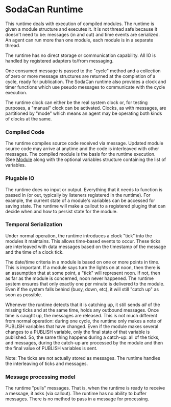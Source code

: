 # SodaCan Runtime
This runtime deals with execution of compiled modules. The runtime is given a module structure and executes it. It is not thread safe because it doesn't need to be: messages (in and out) and time events are serialized. An agent can run more than one module, each module is in a separate thread.

The runtime has no direct storage or communication capability. All IO is handled by registered adapters to/from messaging. 

One consumed message is passed to the "cycle" method and a collection of zero or more message structures are returned at the completion of a cycle, ready for publication. The SodaCan runtime also provides a clock and timer functions which use pseudo messages to communicate with the cycle execution.

The runtime clock can either be the real system clock or, for testing purposes, a "manual" clock can be activated. Clocks, as with messages, are partitioned by "mode" which means an agent may be operating both kinds of clocks at the same.

### Compiled Code
The runtime compiles source code received via message. Updated module source code may arrive at anytime and the code is interleaved with other messages. The compiled module is the basis for the runtime execution. (See <a href="../module/README.md">Module</a> along with the optional variables structure containing the list of variables.

### Plugable IO
The runtime does no input or output. Everything that it needs to function is passed in (or out, typically by listeners registered in the runtime). For example, the current state of a module's variables can be accessed for saving state. The runtime will make a callout to a registered pluging that can decide when and how to persist state for the module.

### Temporal Serialization
Under normal operation, the runtime introduces a clock "tick" into the modules it maintains. This allows time-based events to occur. These ticks are interleaved with data messages based on the timestamp of the message and the time of a clock tick. 

The date/time criteria in a module is based on one or more points in time. This is important. If a module says turn the lights on at noon, then there is an assumption that at some point, a "tick" will represent noon. If not, then as far as the module is concerned, noon never happened. The runtime system ensures that only exactly one per minute is delivered to the module. Even if the system falls behind (busy, down, etc), it will still "catch up" as soon as possible.

Whenever the runtime detects that it is catching up, it still sends *all* of the missing ticks and at the same time, holds any outbound messages. Once time is caught up, the messages are released. This is not much different from normal operation: during one cycle, the runtime only makes a note of PUBLISH variables that have changed. Even if the module makes several changes to a PUBLISH variable, only the final state of that variable is published. So, the same thing happens during a catch-up: all of the ticks, and messages, during the catch-up are processed by the module and then the final value of PUBLISH variables is sent.

Note: The ticks are not actually stored as messages. The runtime handles the interleaving of ticks and messages.

### Message processing model
The runtime "pulls" messages. That is, when the runtime is ready to receive a message, it asks (via callout). The runtime has no ability to buffer messages. There is no method to pass in a message for processing.
